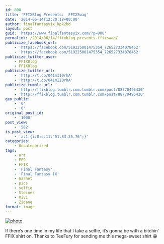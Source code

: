 ```yaml
---
id: 808
title: 'FFIXBlog Presents:  FFIXSwag'
date: '2014-06-14T12:20:18+00:00'
author: finalfantasyix_kpk2bd
layout: post
guid: 'https://www.finalfantasyix.com/?p=808'
permalink: /2014/06/14/ffixblog-presents-ffixswag/
publicize_facebook_url:
    - 'https://facebook.com/519225001475354_726527334078452'
    - 'https://facebook.com/519225001475354_726527334078452'
publicize_twitter_user:
    - FFIXBlog
    - FFIXBlog
publicize_twitter_url:
    - 'http://t.co/O41mII0rhA'
    - 'http://t.co/O41mII0rhA'
publicize_tumblr_url:
    - 'http://ffixblog.tumblr.com.tumblr.com/post/88770495430'
    - 'http://ffixblog.tumblr.com.tumblr.com/post/88770495430'
geo_public:
    - '0'
    - '0'
original_post_id:
    - '1000'
post_view:
    - '582'
is_post_view:
    - 'a:1:{i:0;s:11:"51.83.35.76";}'
categories:
    - Uncategorized
tags:
    - art
    - FF9
    - FFIX
    - 'Final Fantasy'
    - 'Final Fantasy IX'
    - Garnet
    - pics
    - selfie
    - Steiner
    - Vivi
    - Zidane
format: image
---
```


[![photo](http://ffixblog.files.wordpress.com/2014/06/photo.jpg)](https://ffixblog.files.wordpress.com/2014/06/photo.jpg)

If there’s one time in my life that I take a selfie, it’s gonna be with a bitchin’ FFIX shirt on. Thanks to TeeFury for sending me this mega-sweet shirt 😀